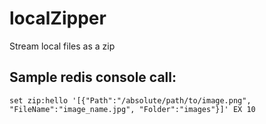 # localZipper
Stream local files as a zip

## Sample redis console call:

```
set zip:hello '[{"Path":"/absolute/path/to/image.png", "FileName":"image_name.jpg", "Folder":"images"}]' EX 10
```
